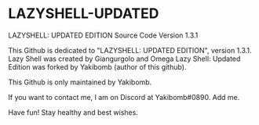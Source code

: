 # LAZYSHELL-UPDATED
LAZYSHELL: UPDATED EDITION Source Code
Version 1.3.1

This Github is dedicated to "LAZYSHELL: UPDATED EDITION", version 1.3.1.
Lazy Shell was created by Giangurgolo and Omega
Lazy Shell: Updated Edition was forked by Yakibomb (author of this github).

This Github is only maintained by Yakibomb.

If you want to contact me, I am on Discord at Yakibomb#0890. Add me.

Have fun! Stay healthy and best wishes.
